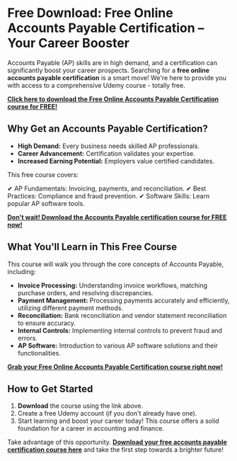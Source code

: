 # Free Download: Free Online Accounts Payable Certification – Your Career Booster

Accounts Payable (AP) skills are in high demand, and a certification can significantly boost your career prospects. Searching for a **free online accounts payable certification** is a smart move! We're here to provide you with access to a comprehensive Udemy course - totally free.

[**Click here to download the Free Online Accounts Payable Certification course for FREE!**](https://udemywork.com/free-online-accounts-payable-certification)

## Why Get an Accounts Payable Certification?

*   **High Demand:** Every business needs skilled AP professionals.
*   **Career Advancement:** Certification validates your expertise.
*   **Increased Earning Potential:** Employers value certified candidates.

This free course covers:

✔  AP Fundamentals: Invoicing, payments, and reconciliation.
✔  Best Practices: Compliance and fraud prevention.
✔  Software Skills: Learn popular AP software tools.

[**Don't wait! Download the Accounts Payable certification course for FREE now!**](https://udemywork.com/free-online-accounts-payable-certification)

## What You'll Learn in This Free Course

This course will walk you through the core concepts of Accounts Payable, including:

*   **Invoice Processing:** Understanding invoice workflows, matching purchase orders, and resolving discrepancies.
*   **Payment Management:** Processing payments accurately and efficiently, utilizing different payment methods.
*   **Reconciliation:** Bank reconciliation and vendor statement reconciliation to ensure accuracy.
*   **Internal Controls:** Implementing internal controls to prevent fraud and errors.
*   **AP Software:** Introduction to various AP software solutions and their functionalities.

[**Grab your Free Online Accounts Payable Certification course right now!**](https://udemywork.com/free-online-accounts-payable-certification)

## How to Get Started

1.  **Download** the course using the link above.
2.  Create a free Udemy account (if you don't already have one).
3.  Start learning and boost your career today! This course offers a solid foundation for a career in accounting and finance.

Take advantage of this opportunity. **[Download your free accounts payable certification course here](https://udemywork.com/free-online-accounts-payable-certification)** and take the first step towards a brighter future!
